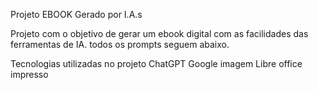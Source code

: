 Projeto EBOOK Gerado por I.A.s

Projeto com o objetivo de gerar um ebook digital com as facilidades das ferramentas de IA. todos os prompts seguem abaixo.

Tecnologias utilizadas no projeto
ChatGPT
Google imagem 
Libre office impresso
